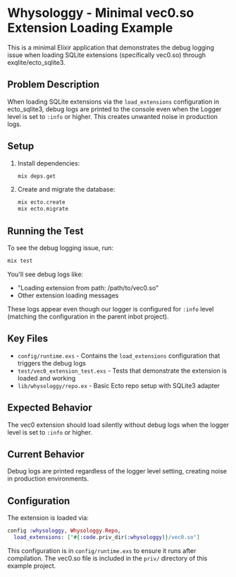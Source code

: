 # Whysologgy - Minimal vec0.so Extension Loading Example

This is a minimal Elixir application that demonstrates the debug logging issue when loading SQLite extensions (specifically vec0.so) through exqlite/ecto_sqlite3.

## Problem Description

When loading SQLite extensions via the `load_extensions` configuration in ecto_sqlite3, debug logs are printed to the console even when the Logger level is set to `:info` or higher. This creates unwanted noise in production logs.

## Setup

1. Install dependencies:
   ```bash
   mix deps.get
   ```

3. Create and migrate the database:
   ```bash
   mix ecto.create
   mix ecto.migrate
   ```

## Running the Test

To see the debug logging issue, run:
```bash
mix test
```

You'll see debug logs like:
- "Loading extension from path: /path/to/vec0.so"
- Other extension loading messages

These logs appear even though our logger is configured for `:info` level (matching the configuration in the parent inbot project).

## Key Files

- `config/runtime.exs` - Contains the `load_extensions` configuration that triggers the debug logs
- `test/vec0_extension_test.exs` - Tests that demonstrate the extension is loaded and working
- `lib/whysologgy/repo.ex` - Basic Ecto repo setup with SQLite3 adapter

## Expected Behavior

The vec0 extension should load silently without debug logs when the logger level is set to `:info` or higher.

## Current Behavior

Debug logs are printed regardless of the logger level setting, creating noise in production environments.

## Configuration

The extension is loaded via:
```elixir
config :whysologgy, Whysologgy.Repo, 
  load_extensions: ["#{:code.priv_dir(:whysologgy)}/vec0.so"]
```

This configuration is in `config/runtime.exs` to ensure it runs after compilation. The vec0.so file is included in the `priv/` directory of this example project.